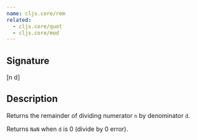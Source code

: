 ```yaml
---
name: cljs.core/rem
related:
  - cljs.core/quot
  - cljs.core/mod
---
```


## Signature
[n d]


## Description

Returns the remainder of dividing numerator `n` by denominator `d`.

Returns `NaN` when `d` is 0 (divide by 0 error).
